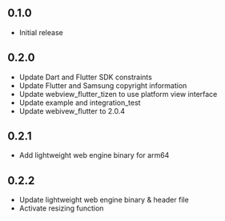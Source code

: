 ## 0.1.0

* Initial release

## 0.2.0
* Update Dart and Flutter SDK constraints
* Update Flutter and Samsung copyright information
* Update webview_flutter_tizen to use platform view interface
* Update example and integration_test
* Update webivew_flutter to 2.0.4

## 0.2.1
* Add lightweight web engine binary for arm64

## 0.2.2
* Update lightweight web engine binary & header file
* Activate resizing function
